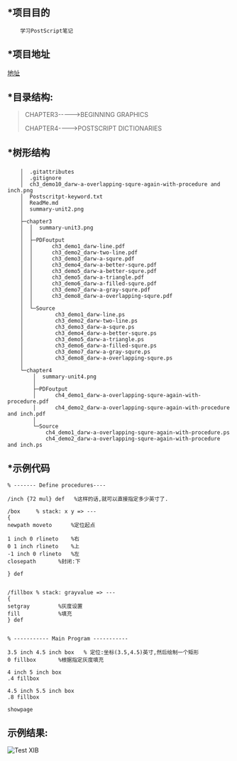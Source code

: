 *项目目的
----
		学习PostScript笔记
*项目地址
----
[地址](https://github.com/cqupt/PostScriptLearning)	

*目录结构:
---
>
> CHAPTER3----->BEGINNING GRAPHICS
> 
>CHAPTER4---->POSTSCRIPT DICTIONARIES
>

*树形结构
---

###
		│  .gitattributes
		│  .gitignore
		│  ch3_demo10_darw-a-overlapping-squre-again-with-procedure and inch.png
		│  Postscritpt-keyword.txt
		│  ReadMe.md
		│  summary-unit2.png
		│
		├─chapter3
		│  │  summary-unit3.png
		│  │
		│  ├─PDFoutput
		│  │      ch3_demo1_darw-line.pdf
		│  │      ch3_demo2_darw-two-line.pdf
		│  │      ch3_demo3_darw-a-squre.pdf
		│  │      ch3_demo4_darw-a-better-squre.pdf
		│  │      ch3_demo5_darw-a-better-squre.pdf
		│  │      ch3_demo5_darw-a-triangle.pdf
		│  │      ch3_demo6_darw-a-filled-squre.pdf
		│  │      ch3_demo7_darw-a-gray-squre.pdf
		│  │      ch3_demo8_darw-a-overlapping-squre.pdf
		│  │
		│  └─Source
		│          ch3_demo1_darw-line.ps
		│          ch3_demo2_darw-two-line.ps
		│          ch3_demo3_darw-a-squre.ps
		│          ch3_demo4_darw-a-better-squre.ps
		│          ch3_demo5_darw-a-triangle.ps
		│          ch3_demo6_darw-a-filled-squre.ps
		│          ch3_demo7_darw-a-gray-squre.ps
		│          ch3_demo8_darw-a-overlapping-squre.ps
		│
		└─chapter4
		    │  summary-unit4.png
		    │
		    ├─PDFoutput
		    │      ch4_demo1_darw-a-overlapping-squre-again-with-procedure.pdf
		    │      ch4_demo2_darw-a-overlapping-squre-again-with-procedure and inch.pdf
		    │
		    └─Source
			    ch4_demo1_darw-a-overlapping-squre-again-with-procedure.ps
			    ch4_demo2_darw-a-overlapping-squre-again-with-procedure and inch.ps


*示例代码
---
``` 
% ------- Define procedures----

/inch {72 mul} def   %这样的话,就可以直接指定多少英寸了.

/box	 % stack: x y => ---
{ 
newpath moveto		%定位起点

1 inch 0 rlineto	%右
0 1 inch rlineto	%上
-1 inch 0 rlineto	%左
closepath 		%封闭:下

} def


/fillbox % stack: grayvalue => ---
{ 
setgray 		%灰度设置
fill 			%填充
} def


% ----------- Main Program -----------

3.5 inch 4.5 inch box   % 定位:坐标(3.5,4.5)英寸,然后绘制一个矩形
0 fillbox		%根据指定灰度填充

4 inch 5 inch box
.4 fillbox

4.5 inch 5.5 inch box
.8 fillbox

showpage
``` 

示例结果:
---
![Test XIB](https://raw.github.com/cqupt/PostScriptLearning/master/demo-pic.png)